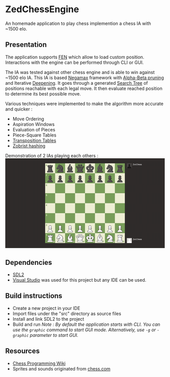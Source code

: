 # ZedChessEngine

An homemade application to play chess implemention a chess IA with ~1500 elo.

## Presentation

The application supports [FEN](https://en.wikipedia.org/wiki/Forsyth%E2%80%93Edwards_Notation) which allow to load custom position. Interactions with the engine can be performed through CLI or GUI.

The IA was tested against other chess engine and is able to win against ~1500 elo IA.
This IA is based [Negamax](https://en.wikipedia.org/wiki/Negamax) framework with [Alpha-Beta pruning](https://en.wikipedia.org/wiki/Alpha%E2%80%93beta_pruning) and Iterative [Deepening](https://en.wikipedia.org/wiki/Iterative_deepening_depth-first_search).
It goes through a generated [Search Tree](https://en.wikipedia.org/wiki/Search_tree) of positions reachable with each legal move.
It then evaluate reached position to determine its best possible move.

Various techniques were implemented to make the algorithm more accurate and quicker : 
- Move Ordering
- Aspiration Windows
- Evaluation of Pieces
- Piece-Square Tables
- [Transposition Tables](https://en.wikipedia.org/wiki/Transposition_table)
- [Zobrist hashing](https://en.wikipedia.org/wiki/Zobrist_hashing)

Demonstration of 2 IAs playing each others :
![](docs/demo.gif)

## Dependencies
- [SDL2](https://www.libsdl.org/)
- [Visual Studio](https://visualstudio.microsoft.com/fr/) was used for this project but any IDE can be used.

## Build instructions

- Create a new project in your IDE
- Import files under the "src" directory as source files
- Install and link SDL2 to the project
- Build and run
_Note : By default the application starts with CLI. You can use the `graphic` command to start GUI mode. Alternatively, use `-g` or `-graphic` parameter to start GUI._

## Resources 

- [Chess Programming Wiki](https://www.chessprogramming.org/Main_Page)
- Sprites and sounds originated from [chess.com](https://www.chess.com/)
